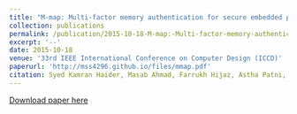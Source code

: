 ```yaml
---
title: "M-map: Multi-factor memory authentication for secure embedded processors"
collection: publications
permalink: /publication/2015-10-18-M-map:-Multi-factor-memory-authentication-for-secure-embedded-processors
excerpt: '--'
date: 2015-10-18
venue: '33rd IEEE International Conference on Computer Design (ICCD)'
paperurl: 'http://mss4296.github.io/files/mmap.pdf'
citation: Syed Kamran Haider, Masab Ahmad, Farrukh Hijaz, Astha Patni, Ethan Johnson, Matthew Seita, Omer Khan, Marten van Dijk. 2015. "M-MAP: Multi-factor memory authentication for secure embedded processors," 2015 33rd IEEE International Conference on Computer Design (ICCD '15), 2015, pp. 471-474.
---
```


[Download paper here](http://mss4296.github.io/files/mmap.pdf)
